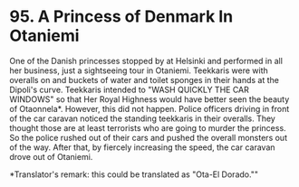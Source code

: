 


    
# 95. A Princess of Denmark In Otaniemi

One of the Danish princesses stopped by at Helsinki and performed in all her business, just a sightseeing tour in Otaniemi. Teekkaris were with overalls on and buckets of water and toilet sponges in their hands at the Dipoli's curve. Teekkaris intended to "WASH QUICKLY THE CAR WINDOWS" so that Her Royal Highness would have better seen the beauty of Otaonnela\*. However, this did not happen. Police officers driving in front of the car caravan noticed the standing teekkaris in their overalls. They thought those are at least terrorists who are going to murder the princess. So the police rushed out of their cars and pushed the overall monsters out of the way. After that, by fiercely increasing the speed, the car caravan drove out of Otaniemi.

\*Translator's remark: this could be translated as "Ota-El Dorado.""
